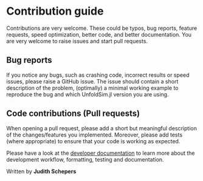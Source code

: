 # Contribution guide
Contributions are very welcome. These could be typos, bug reports, feature requests, speed optimization, better code, and better documentation.
You are very welcome to raise issues and start pull requests.

## Bug reports
If you notice any bugs, such as crashing code, incorrect results or speed issues, please raise a GitHub issue. The issue should contain a short description of the problem, (optimally) a minimal working example to reproduce the bug and which UnfoldSim.jl version you are using.

## Code contributions (Pull requests)
When opening a pull request, please add a short but meaningful description of the changes/features you implemented. Moreover, please add tests (where appropriate) to ensure that your code is working as expected.

Please have a look at the [developer documentation](developer.md) to learn more about the development workflow, formatting, testing and documentation.

Written by **Judith Schepers**
